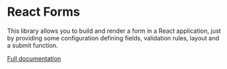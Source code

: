 # React Forms

This library allows you to build and render a form in a React application, just by providing some configuration defining fields, validation rules, layout and a submit function.

[Full documentation](https://heetch.github.io/web-tools/react-forms)
